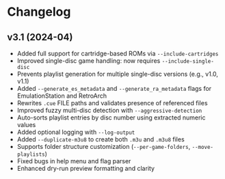 # Changelog

## v3.1 (2024-04)
- Added full support for cartridge-based ROMs via `--include-cartridges`
- Improved single-disc game handling: now requires `--include-single-disc`
- Prevents playlist generation for multiple single-disc versions (e.g., v1.0, v1.1)
- Added `--generate_es_metadata` and `--generate_ra_metadata` flags for EmulationStation and RetroArch
- Rewrites `.cue` FILE paths and validates presence of referenced files
- Improved fuzzy multi-disc detection with `--aggressive-detection`
- Auto-sorts playlist entries by disc number using extracted numeric values
- Added optional logging with `--log-output`
- Added `--duplicate-m3u8` to create both `.m3u` and `.m3u8` files
- Supports folder structure customization (`--per-game-folders`, `--move-playlists`)
- Fixed bugs in help menu and flag parser
- Enhanced dry-run preview formatting and clarity
